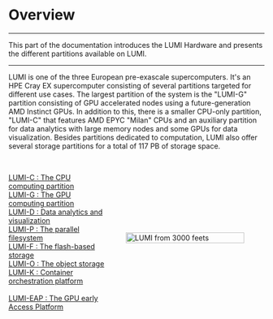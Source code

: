 

<style scoped>
.lumi-overview {
  display: flex; 
  flex-direction: row; 
  align-items: center;
}

.lumi-overview p {
  width: 45%;
}

.lumi-overview figure {
    width: 55%;
  }

@media (max-width: 740px) {
  .lumi-overview {
    flex-direction: column;
  }

  .lumi-overview p {
    width: 50%;
  }

  .lumi-overview figure {
    width: 50%;
  }
}
</style>

<!-- # LUMI Hardware -->
# Overview

[lumi-c]: ../computing/systems/lumic.md
[lumi-g]: ../computing/systems/lumig.md
[lumi-d]: ../computing/systems/lumid.md
[lumi-f]: ../storage/parallel/lumif.md
[lumi-p]: ../storage/parallel/lumip.md
[lumi-o]: ../storage/parallel/lumio.md
[eap]: ../eap/index.md

<!-- [LUMI-C : The CPU computing partition][lumi-c]

[LUMI-G : The GPU computing partition][lumi-g]

[LUMI-D : Data analytics and visualization on LUMI][lumi-d]

[LUMI-F : The flash-based storage of LUMI][lumi-f]

[LUMI-P : The parallel filesystem of LUMI][lumi-p]

[LUMI-O : The object storage][lumi-o]

<br /> 

[LUMI-EAP : The GPU early Access Platform LUMI][eap] 

-->

<!-- 
<div class="lumi-overview">
  <figure>
    <img 
      src="../../assets/images/lumi-snowflake.svg" 
      width="90%" 
      style="margin: 0 auto;"
      alt="LUMI from 3000 feets"
    >
  </figure>
</div> -->

<!-- <font size="-1">
</font> -->

---
This part of the documentation introduces the LUMI Hardware and presents the different partitions available on LUMI.

---


LUMI is one of the three European pre-exascale supercomputers. It's an HPE Cray EX supercomputer consisting of several partitions targeted for different use cases. The largest partition of the system is the "LUMI-G" partition consisting of GPU accelerated nodes using a future-generation AMD Instinct GPUs. In addition to this, there is a smaller CPU-only partition, "LUMI-C" that features AMD EPYC "Milan" CPUs and an auxiliary partition for data analytics with large memory nodes and some GPUs for data 
visualization. Besides partitions dedicated to computation, LUMI also offer several storage partitions for a total of 117 PB of storage space.


<div class="lumi-overview">
  <p>
    <br>
    <a href="../../computing/systems/lumic/">LUMI-C : The CPU computing partition</a><br>
    <a href="../../computing/systems/lumig/">LUMI-G : The GPU computing partition</a><br>
    <a href="../../computing/systems/lumid/">LUMI-D : Data analytics and visualization</a><br>
    <a href="../../storage/parallel/lumip/">LUMI-P : The parallel filesystem</a><br>
    <a href="../../storage/parallel/lumif/">LUMI-F : The flash-based storage</a><br>
    <a href="../../storage/object/">LUMI-O : The object storage</a><br>
    <a href="../../computing/auxiliary/lumik/">LUMI-K : Container orchestration platform</a><br>
    <!-- LUMI-O : The object storage
    <br />
    LUMI-K : Container orchestration platform
    <br /> -->
    <br />
    <a href="../../eap/">LUMI-EAP : The GPU early Access Platform</a>
  
  </p>
    <figure>
    <img 
      src="../../assets/images/lumi-snowflake.svg" 
      width="100%" 
      style="margin: 0 auto;"
      alt="LUMI from 3000 feets"
    >
  </figure>  
</div>



